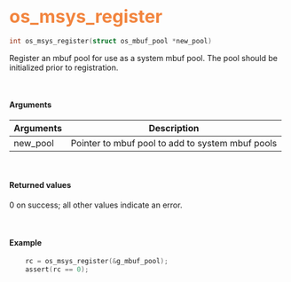 ## <font color="#F2853F" style="font-size:24pt">os_msys_register</font>

```c
int os_msys_register(struct os_mbuf_pool *new_pool) 
```

Register an mbuf pool for use as a system mbuf pool. The pool should be initialized prior to registration.

<br>

#### Arguments

| Arguments | Description |
|-----------|-------------|
| new_pool | Pointer to mbuf pool to add to system mbuf pools |

<br>

#### Returned values
0 on success; all other values indicate an error.

<br>

#### Example

```c
    rc = os_msys_register(&g_mbuf_pool);
    assert(rc == 0);
```

